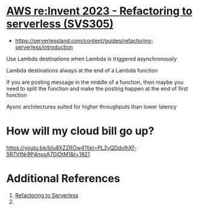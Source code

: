 # [AWS re:Invent 2023 - Refactoring to serverless (SVS305)](https://www.youtube.com/watch?v=bIu8XZZROw4)

- https://serverlessland.com/content/guides/refactoring-serverless/introduction

Use Lambda destinations when Lambda is triggered asynchronously

Lambda destinations always at the end of a Lambda function

If you are posting message in the middle of a function, then maybe you need to split the function and make the posting happen at the end of first function

Aysnc architectures suited for higher throughputs than lower latency

# How will my cloud bill go up?
https://youtu.be/bIu8XZZROw4?list=PL2yQDdvlhXf-5R7VtNr9P4nosA7DiDtM1&t=1821

# Additional References

1. [Refactoring to Serverless](https://serverlessland.com/content/guides/refactoring-serverless/introduction)
1. [](https://architectelevator.com/cloud/cloud-decoupling-cost/)